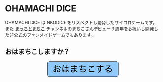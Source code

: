 # OHAMACHI DICE

OHAMACHI DICE は NKODICE をリスペクトし開発したサイコロゲームです。
また [まっちとまちこ] チャンネルのまちこさんデビュー３周年をお祝いし開発した非公式のファンメイドゲームでもあります。

[まっちとまちこ]: https://youtube.com/channel/UCYWXnGjWe4HqJCeJC2Mps2g

## おはまちこしますか？

<p align="center">
    <a href="https://yue-fukahi.github.io/ohamachidice/">
        <img src="./public/reademe-button.png">
    </a>
</p>
